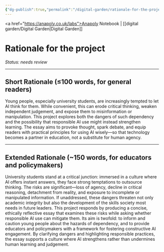 ```yaml
---
{"dg-publish":true,"permalink":"/digital-garden/rationale-for-the-project/","created":"2025-08-17T23:20:48.237+01:00","updated":"2025-08-17T23:25:45.295+01:00"}
---
```


<a href="https://anapoly.co.uk/labs">Anapoly Notebook</a> | [[digital garden/Digital Garden\|Digital Garden]] 

# Rationale for the project
*Status: needs review*

---

## Short Rationale (≤100 words, for general readers)

Young people, especially university students, are increasingly tempted to let AI think for them. While convenient, this can erode critical thinking, weaken independent judgement, and expose them to misinformation or manipulation. This project explores both the dangers of such dependency and the possibility that responsible AI use might instead strengthen learning. The essay aims to provoke thought, spark debate, and equip readers with practical principles for using AI wisely—so that technology becomes a partner in education, not a substitute for human agency.

---

## Extended Rationale (~150 words, for educators and policymakers)

University students stand at a critical junction: immersed in a culture where AI offers instant answers, they face strong temptations to outsource thinking. The risks are significant—loss of agency, decline in critical reasoning, detachment from reality, and exposure to incomplete or manipulated information. If unaddressed, these dangers threaten not only academic integrity but also the development of the skills society most needs in future leaders. This project responds by producing a concise, ethically reflective essay that examines these risks while asking whether responsible AI use can mitigate them. Its aim is twofold: to inform and caution young people about the hazards of dependency, and to provide educators and policymakers with a framework for fostering constructive AI engagement. By clarifying dangers and highlighting responsible practices, the essay supports a culture where AI strengthens rather than undermines human learning and judgement.


